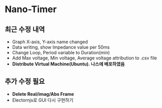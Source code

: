 # Nano-Timer

## 최근 수정 내역
- Graph X-axis, Y-axis name changed
- Data writing, show Impedance value per 50ms
- Change Loop, Period variable to Duration(min)
- Add Max voltage, Min voltage, Average voltage attribution to .csv file
- **Distribute Virtual Machine(Ubuntu). 나스에 배포하였음**
  
## 추가 수정 필요
- **Delete Real/imag/Abs Frame**
- Electornjs로 GUI 다시 구현하기

